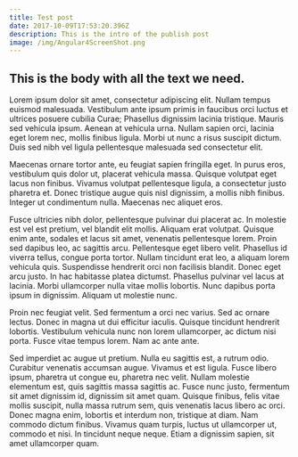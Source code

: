 ```yaml
---
title: Test post
date: 2017-10-09T17:53:20.396Z
description: This is the intro of the publish post
image: /img/Angular4ScreenShot.png
---
```

## **This is the body with all the text we need.**

Lorem ipsum dolor sit amet, consectetur adipiscing elit. Nullam tempus euismod malesuada. Vestibulum ante ipsum primis in faucibus orci luctus et ultrices posuere cubilia Curae; Phasellus dignissim lacinia tristique. Mauris sed vehicula ipsum. Aenean at vehicula urna. Nullam sapien orci, lacinia eget lorem nec, mollis finibus ligula. Morbi ut nunc a risus suscipit dictum. Duis sed nibh vel ligula pellentesque malesuada sed consectetur elit.

Maecenas ornare tortor ante, eu feugiat sapien fringilla eget. In purus eros, vestibulum quis dolor ut, placerat vehicula massa. Quisque volutpat eget lacus non finibus. Vivamus volutpat pellentesque ligula, a consectetur justo pharetra et. Donec tristique augue quis nisl dignissim, a mollis nibh finibus. Integer ut condimentum nulla. Maecenas nec aliquet eros.

Fusce ultricies nibh dolor, pellentesque pulvinar dui placerat ac. In molestie est vel est pretium, vel blandit elit mollis. Aliquam erat volutpat. Quisque enim ante, sodales et lacus sit amet, venenatis pellentesque lorem. Proin sed dapibus leo, ac sagittis arcu. Pellentesque eget libero velit. Phasellus id viverra tellus, congue porta tortor. Nullam tincidunt erat leo, a aliquam lorem vehicula quis. Suspendisse hendrerit orci non facilisis blandit. Donec eget arcu justo. In hac habitasse platea dictumst. Phasellus pulvinar vel lacus at lacinia. Morbi ullamcorper nulla vitae mollis lobortis. Nunc dapibus porta ipsum in dignissim. Aliquam ut molestie nunc.

Proin nec feugiat velit. Sed fermentum a orci nec varius. Sed ac ornare lectus. Donec in magna ut dui efficitur iaculis. Quisque tincidunt hendrerit lobortis. Vestibulum vehicula nunc non lorem ullamcorper, ac dictum nisi porta. Fusce vitae tempus lorem. Nam ac ante ante.

Sed imperdiet ac augue ut pretium. Nulla eu sagittis est, a rutrum odio. Curabitur venenatis accumsan augue. Vivamus et est ligula. Fusce libero ipsum, pharetra ut congue eu, pharetra nec velit. Nullam molestie elementum est, quis sagittis massa sagittis ac. Fusce nunc justo, fermentum sit amet dignissim id, dignissim sit amet quam. Quisque finibus, felis vitae mollis suscipit, nulla massa rutrum sem, quis venenatis lacus libero ac orci. Donec magna enim, lobortis et interdum non, tristique at diam. Nam commodo dictum finibus. Vivamus quam turpis, luctus ut ullamcorper ut, commodo et nisi. In tincidunt neque neque. Etiam a dignissim sapien, sit amet ullamcorper quam.
